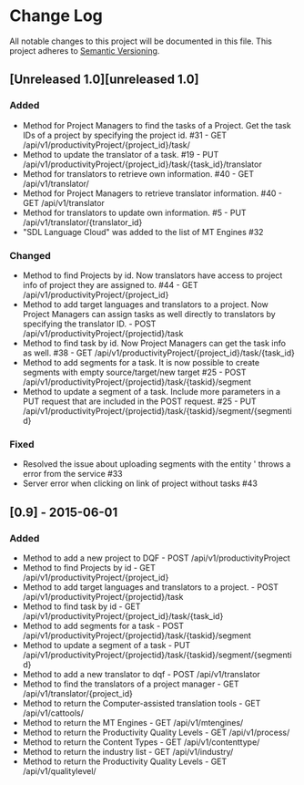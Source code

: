 # Change Log
All notable changes to this project will be documented in this file.
This project adheres to [Semantic Versioning](http://semver.org/).

## [Unreleased 1.0][unreleased 1.0]
### Added
- Method for Project Managers to find the tasks of a Project. Get the task IDs of a project by specifying the project id. #31 - GET /api/v1/productivityProject/{project_id}/task/
- Method to update the translator of a task. #19 - PUT /api/v1/productivityProject/{project_id}/task/{task_id}/translator
- Method for translators to retrieve own information. #40 - GET /api/v1/translator/
- Method for Project Managers to retrieve translator information. #40 - GET /api/v1/translator
- Method for translators to update own information. #5 - PUT /api/v1/translator/{translator_id}
- "SDL Language Cloud" was added to the list of MT Engines #32

### Changed
- Method to find Projects by id. Now translators have access to project info of project they are assigned to. #44 - GET /api/v1/productivityProject/{project_id}
- Method to add target languages and translators to a project. Now Project Managers can assign tasks as well directly to translators by specifying the translator ID. - POST /api/v1/productivityProject/{projectid}/task
- Method to find task by id. Now Project Managers can get the task info as well. #38 - GET /api/v1/productivityProject/{project_id}/task/{task_id} 
- Method to add segments for a task. It is now possible to create segments with empty source/target/new target #25 - POST /api/v1/productivityProject/{projectid}/task/{taskid}/segment
- Method to update a segment of a task. Include more parameters in a PUT request that are included in the POST request. #25  - PUT /api/v1/productivityProject/{projectid}/task/{taskid}/segment/{segmentid}

### Fixed
- Resolved the issue about uploading segments with the entity &#39; throws a error from the service #33
- Server error when clicking on link of project without tasks #43

## [0.9] - 2015-06-01
### Added
- Method to add a new project to DQF - POST /api/v1/productivityProject
- Method to find Projects by id - GET /api/v1/productivityProject/{project_id}
- Method to add target languages and translators to a project. - POST /api/v1/productivityProject/{projectid}/task
- Method to find task by id - GET /api/v1/productivityProject/{project_id}/task/{task_id} 
- Method to add segments for a task - POST /api/v1/productivityProject/{projectid}/task/{taskid}/segment
- Method to update a segment of a task - PUT /api/v1/productivityProject/{projectid}/task/{taskid}/segment/{segmentid}
- Method to add a new translator to dqf - POST /api/v1/translator
- Method to find the translators of a project manager - GET /api/v1/translator/{project_id}
- Method to return the Computer-assisted translation tools - GET /api/v1/cattools/
- Method to return the MT Engines - GET /api/v1/mtengines/
- Method to return the Productivity Quality Levels - GET /api/v1/process/
- Method to return the Content Types - GET /api/v1/contenttype/
- Method to return the industry list - GET /api/v1/industry/
- Method to return the Productivity Quality Levels - GET /api/v1/qualitylevel/